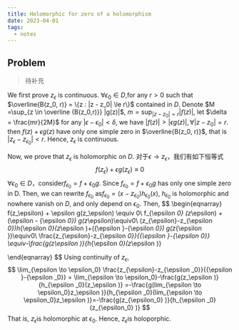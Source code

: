 ```yaml
---
title: Holomorphic for zero of a holomorphism
date: 2023-04-01
tags:
  - notes
---
```


## Problem
> 待补充

We first prove $z_\epsilon$ is continuous.
$\forall \epsilon_0 \in D$,for any $r > 0$ such that $\overline{B(z_0, r)} = \{z : |z - z_0| \le r\}$ contained in $D$.
Denote $M =\sup_{z \in \overline {B(z_0,r)}} |g(z)|$, $m = \sup_{|z-z_0| = r}|f(z)|$, let $\delta = \frac{mr}{2M}$ 
for any $|\epsilon - \epsilon_0| < \delta$,  we have $|f(z)| > |\epsilon g(z)|, \forall |z - z_0| = r$.
then $f(z) + \epsilon g(z)$ have only one simple zero in $\overline{B(z_0, r)}$, that is $|z_\epsilon - z_{\epsilon_0}| < r$.
Hence, $z_\epsilon$ is continuous.

Now, we prove that $z_\epsilon$ is holomorphic on $D$.
对于$\epsilon \to z_\epsilon$，我们有如下恒等式
$$
f(z_\epsilon) + \epsilon g(z_\epsilon) \equiv 0
$$
$\forall \epsilon_0 \in D$，consider$f_{\epsilon_0} = f + \epsilon_0 g$. Since $f_{\epsilon_0} = f + \epsilon_0 g$ has only one simple zero in D.
Then, we can rewrite $f_{\epsilon_0}$ as$f_{\epsilon_0} = (x-z_{\epsilon_0})h_{\epsilon_0}(x)$, $h_{\epsilon_0}$ is holomorphic and nowhere vanish on $D$, and only depend on $\epsilon_0$. Then,
$$
\begin{eqnarray}
f(z_\epsilon) + \epsilon g(z_\epsilon) \equiv 0\\
f_{\epsilon _0} (z_\epsilon) + (\epsilon - {\epsilon _0}) g(z_\epsilon)\equiv0\\
(z_{\epsilon}-z_{\epsilon _0})h_{\epsilon _0}(z_\epsilon )+({\epsilon }-{\epsilon _0}) g(z_{\epsilon })\equiv0\\
\frac{z_{\epsilon}-z_{\epsilon _0}}{{\epsilon }-{\epsilon _0}} \equiv-\frac{g(z_\epsilon )}{h_{\epsilon _0}(z_\epsilon )} 

\end{eqnarray}
$$
Using continuity of $z_\epsilon$,
$$
\lim_{\epsilon \to \epsilon_0} \frac{z_{\epsilon}-z_{\epsilon _0}}{{\epsilon }-{\epsilon _0}} = \lim_{\epsilon \to \epsilon_0}-\frac{g(z_\epsilon )}{h_{\epsilon _0}(z_\epsilon )} =-\frac{g(lim_{\epsilon \to \epsilon_0}z_\epsilon )}{h_{\epsilon _0}(lim_{\epsilon \to \epsilon_0}z_\epsilon )}=-\frac{g(z_{\epsilon_0} )}{h_{\epsilon _0}(z_{\epsilon_0} )}
$$
That is, $z_{\epsilon}$is holomorphic at $\epsilon_0$.
Hence, $z_{\epsilon}$is holoporphic.